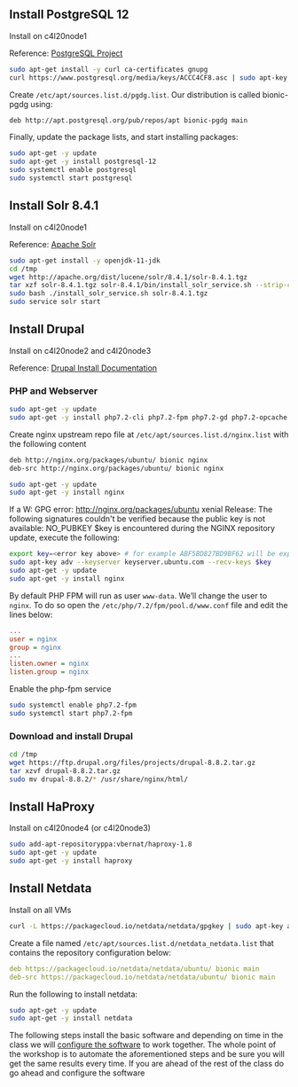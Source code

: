 ## Install PostgreSQL 12 

Install on c4l20node1

Reference: [PostgreSQL Project](https://wiki.postgresql.org/wiki/Apt)

```bash
sudo apt-get install -y curl ca-certificates gnupg
curl https://www.postgresql.org/media/keys/ACCC4CF8.asc | sudo apt-key add -
```

Create `/etc/apt/sources.list.d/pgdg.list`. Our distribution is called bionic-pgdg using:

```bash
deb http://apt.postgresql.org/pub/repos/apt bionic-pgdg main
```

Finally, update the package lists, and start installing packages:


```bash
sudo apt-get -y update
sudo apt-get -y install postgresql-12
sudo systemctl enable postgresql
sudo systemctl start postgresql
```

## Install Solr 8.4.1

Install on c4l20node1

Reference: [Apache Solr](https://lucene.apache.org/solr/guide/8_4/installing-solr.html)

```bash
sudo apt-get install -y openjdk-11-jdk
cd /tmp
wget http://apache.org/dist/lucene/solr/8.4.1/solr-8.4.1.tgz
tar xzf solr-8.4.1.tgz solr-8.4.1/bin/install_solr_service.sh --strip-components=2
sudo bash ./install_solr_service.sh solr-8.4.1.tgz
sudo service solr start
```

## Install Drupal

Install on c4l20node2 and c4l20node3

Reference: [Drupal Install Documentation](https://www.drupal.org/docs/8/install)

### PHP and Webserver

```bash
sudo apt-get -y update
sudo apt-get -y install php7.2-cli php7.2-fpm php7.2-gd php7.2-opcache php7.2-pgsql php7.2-json php7.2-xml php7.2-curl php7.2-zip php7.2-mbstring unzip git zip
```

Create nginx upstream repo file at `/etc/apt/sources.list.d/nginx.list` with the following content

```bash
deb http://nginx.org/packages/ubuntu/ bionic nginx
deb-src http://nginx.org/packages/ubuntu/ bionic nginx
```

```bash
sudo apt-get -y update
sudo apt-get -y install nginx
```

If a W: GPG error: http://nginx.org/packages/ubuntu xenial Release: The following signatures couldn't be verified because the public key is not available: NO_PUBKEY $key is encountered during the NGINX repository update, execute the following:

```bash
export key=<error key above> # for example ABF5BD827BD9BF62 will be export key=ABF5BD827BD9BF62
sudo apt-key adv --keyserver keyserver.ubuntu.com --recv-keys $key
sudo apt-get -y update
sudo apt-get -y install nginx
```

By default PHP FPM will run as user `www-data`. We’ll change the user to `nginx`. To do so open the `/etc/php/7.2/fpm/pool.d/www.conf` file and edit the lines below:

```ini
...
user = nginx
group = nginx
...
listen.owner = nginx
listen.group = nginx
```

Enable the php-fpm service

```bash
sudo systemctl enable php7.2-fpm
sudo systemctl start php7.2-fpm
```

### Download and install Drupal

```bash
cd /tmp
wget https://ftp.drupal.org/files/projects/drupal-8.8.2.tar.gz
tar xzvf drupal-8.8.2.tar.gz
sudo mv drupal-8.8.2/* /usr/share/nginx/html/
```

## Install HaProxy

Install on c4l20node4 (or c4l20node3)

```bash
sudo add-apt-repositoryppa:vbernat/haproxy-1.8
sudo apt-get -y update
sudo apt-get -y install haproxy
```

## Install Netdata

Install on all VMs

```bash
curl -L https://packagecloud.io/netdata/netdata/gpgkey | sudo apt-key add -
```

Create a file named `/etc/apt/sources.list.d/netdata_netdata.list` that contains the repository configuration below:

```yaml
deb https://packagecloud.io/netdata/netdata/ubuntu/ bionic main
deb-src https://packagecloud.io/netdata/netdata/ubuntu/ bionic main
```

Run the following to install netdata:

```bash
sudo apt-get -y update 
sudo apt-get -y install netdata
```

The following steps install the basic software and depending on time in the class we will [configure the software](manual_ubuntu_configure.md) to work together. The whole point of the workshop is to automate the aforementioned steps and be sure you will get the same results every time. If you are ahead of the rest of the class do go ahead and configure the software
